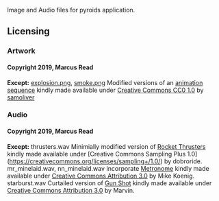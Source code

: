 Image and Audio files for pyroids application.

## Licensing

### Artwork

#### Copyright 2019, Marcus Read
**Except:**
	[explosion.png](https://github.com/maread99/pyroids/blob/master/pyroids/resources/explosion.png), [smoke.png](https://github.com/maread99/pyroids/blob/master/pyroids/resources/smoke.png)
		Modified versions of an [animation sequence](https://opengameart.org/content/fire-and-smoke-static-and-trail) kindly made available under [Creative Commons CC0 1.0](https://creativecommons.org/publicdomain/zero/1.0/) by [samoliver](https://opengameart.org/users/samoliver)
		
### Audio

#### Copyright 2019, Marcus Read
**Except:**
	thrusters.wav
		Minimially modified version of [Rocket Thrusters](http://soundbible.com/1492-Rocket-Thrusters.html) kindly made available under [Creative Commons Sampling Plus 1.0] (https://creativecommons.org/licenses/sampling+/1.0/) by dobroride.
	mr_minelaid.wav, nn_minelaid.wav
		Incorporate [Metronome](http://soundbible.com/914-Metronome.html) kindly made available under [Creative Commons Attribution 3.0](https://creativecommons.org/licenses/by/3.0/) by Mike Koenig.
	starburst.wav
		Curtailed version of [Gun Shot](http://soundbible.com/2004-Gun-Shot.html) kindly made available under [Creative Commons Attribution 3.0](https://creativecommons.org/licenses/by/3.0/) by Marvin.